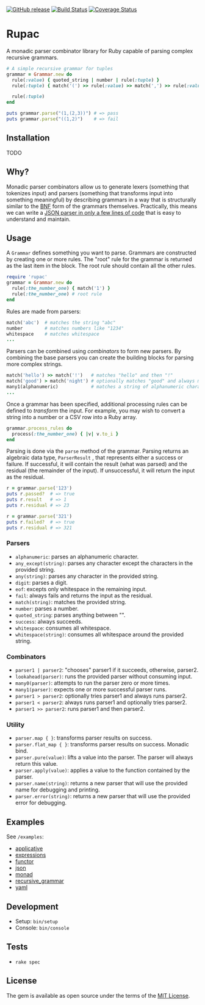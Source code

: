 [![GitHub release](https://img.shields.io/github/release/cconstable/rupac.svg)](https://github.com/cconstable/rupac/releases/latest)
[![Build Status](https://travis-ci.org/cconstable/rupac.svg?branch=master)](https://travis-ci.org/cconstable/rupac)
[![Coverage Status](https://coveralls.io/repos/github/cconstable/rupac/badge.svg)](https://coveralls.io/github/cconstable/rupac)

# Rupac

A monadic parser combinator library for Ruby capable of parsing complex recursive grammars.

```ruby
# A simple recursive grammar for tuples
grammar = Grammar.new do
  rule(:value) { quoted_string | number | rule(:tuple) }
  rule(:tuple) { match('(') >> rule(:value) >> match(',') >> rule(:value) >> match(')') }

  rule(:tuple)
end

puts grammar.parse("(1,(2,3))") # => pass
puts grammar.parse("((1,2)")    # => fail
```

## Installation

TODO

## Why?

Monadic parser combinators allow us to generate lexers (something that tokenizes input) and parsers (something that transforms input into something meaningful) by describing grammars in a way that is structurally similar to the [BNF](https://en.wikipedia.org/wiki/Backus%E2%80%93Naur_form) form of the grammars themselves. Practically, this means we can write a [JSON parser in only a few lines of code](https://github.com/cconstable/rupac/blob/master/examples/json.rb) that is easy to understand and maintain.

## Usage

A `Grammar` defines something you want to parse. Grammars are constructed by creating one or more rules. The "root" rule for the grammar is returned as the last item in the block. The root rule should contain all the other rules.

```ruby
require 'rupac'
grammar = Grammar.new do
  rule(:the_number_one) { match('1') }
  rule(:the_number_one) # root rule
end
```

Rules are made from parsers:

```ruby
match('abc')  # matches the string "abc"
number        # matches numbers like "1234"
whitespace    # matches whitespace
...
```

Parsers can be combined using *combinators* to form new parsers. By combining the base parsers you can create the building blocks for parsing more complex strings.

```ruby
match('hello') >> match('!')   # matches "hello" and then "!"
match('good') > match('night') # optionally matches "good" and always matches "night"
many1(alphanumeric)            # matches a string of alphanumeric characters
...
```

Once a grammar has been specified, additional processing rules can be defined to *transform* the input. For example, you may wish to convert a string into a number or a CSV row into a Ruby array.

```ruby
grammar.process_rules do
  process(:the_number_one) { |v| v.to_i }
end
```

Parsing is done via the `parse` method of the grammar. Parsing returns an algebraic data type, `ParserResult` , that represents either a success or failure. If successful, it will contain the result (what was parsed) and the residual (the remainder of the input). If unsuccessful, it will return the input as the residual.

```ruby
r = grammar.parse('123')
puts r.passed?  # => true
puts r.result   # => 1
puts r.residual # => 23

r = grammar.parse('321')
puts r.failed?  # => true
puts r.residual # => 321
```

### Parsers

- `alphanumeric`: parses an alphanumeric character.
- `any_except(string)`: parses any character except the characters in the provided string.
- `any(string)`: parses any character in the provided string.
- `digit`: parses a digit.
- `eof`: excepts only whitespace in the remaining input.
- `fail`: always fails and returns the input as the residual.
- `match(string)`: matches the provided string.
- `number`: parses a number.
- `quoted_string`: parses anything between "".
- `success`: always succeeds.
- `whitespace`: consumes all whitespace.
- `whitespace(string)`: consumes all whitespace around the provided string.

### Combinators

- `parser1 | parser2`: "chooses" parser1 if it succeeds, otherwise, parser2.
- `lookahead(parser)`: runs the provided parser without consuming input.
- `many0(parser)`: attempts to run the parser zero or more times.
- `many1(parser)`: expects one or more successful parser runs.
- `parser1 > parser2`: optionally tries parser1 and always runs parser2.
- `parser1 < parser2`: always runs parser1 and optionally tries parser2.
- `parser1 >> parser2`: runs parser1 and then parser2.

### Utility

- `parser.map { }`: transforms parser results on success.
- `parser.flat_map { }`: transforms parser results on success. Monadic bind.
- `parser.pure(value)`: lifts a value into the parser. The parser will always return this value.
- `parser.apply(value)`: applies a value to the function contained by the parser.
- `parser.name(string)`: returns a new parser that will use the provided name for debugging and printing.
- `parser.error(string)`: returns a new parser that will use the provided error for debugging.

## Examples

See `/examples`:

- [applicative](https://github.com/cconstable/rupac/blob/master/examples/applicative.rb)
- [expressions](https://github.com/cconstable/rupac/blob/master/examples/expressions.rb)
- [functor](https://github.com/cconstable/rupac/blob/master/examples/functor.rb)
- [json](https://github.com/cconstable/rupac/blob/master/examples/json.rb)
- [monad](https://github.com/cconstable/rupac/blob/master/examples/monad.rb)
- [recursive_grammar](https://github.com/cconstable/rupac/blob/master/examples/recursive_grammar.rb)
- [yaml](https://github.com/cconstable/rupac/blob/master/examples/yaml.rb)

## Development

- Setup: `bin/setup`
- Console: `bin/console`

## Tests

- `rake spec`

## License

The gem is available as open source under the terms of the [MIT License](https://opensource.org/licenses/MIT).
